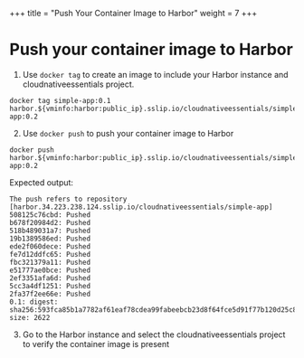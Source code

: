 +++
title = "Push Your Container Image to Harbor"
weight = 7
+++

# Push your container image to Harbor

1. Use `docker tag` to create an image to include your Harbor instance and cloudnativeessentials project.
```ctr:harbor
docker tag simple-app:0.1 harbor.${vminfo:harbor:public_ip}.sslip.io/cloudnativeessentials/simple-app:0.2
```
2. Use `docker push` to push your container image to Harbor

```ctr:harbor
docker push harbor.${vminfo:harbor:public_ip}.sslip.io/cloudnativeessentials/simple-app:0.2
```

Expected output:
```shell
The push refers to repository [harbor.34.223.238.124.sslip.io/cloudnativeessentials/simple-app]
508125c76cbd: Pushed 
b678f20984d2: Pushed 
518b489031a7: Pushed 
19b1389586ed: Pushed 
ede2f060dece: Pushed 
fe7d12ddfc65: Pushed 
fbc321379a11: Pushed 
e51777ae0bce: Pushed 
2ef3351afa6d: Pushed 
5cc3a4df1251: Pushed 
2fa37f2ee66e: Pushed 
0.1: digest: sha256:593fca85b1a7782af61eaf78cdea99fabeebcb23d8f64fce5d91f77b120d25c8 size: 2622
```

3. Go to the Harbor instance and select the cloudnativeessentials project to verify the container image is present


